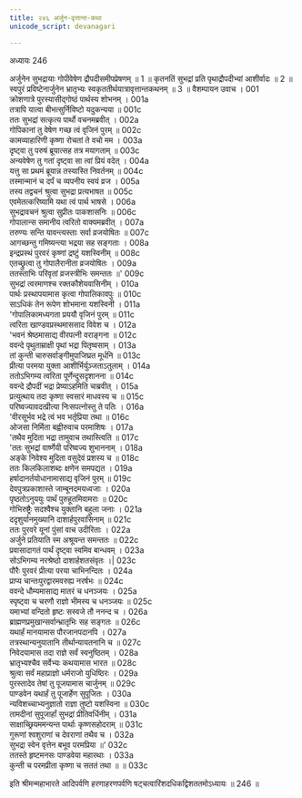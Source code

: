 ```yaml
---
title: २४६ अर्जुन-वृत्तान्त-कथा
unicode_script: devanagari

---
```



अध्यायः 246

अर्जुनेन सुभद्रायाः गोपीवेषेण द्रौपदीसमीपप्रेषणम् ॥ 1 ॥ कृतनतिं सुभद्रां प्रति पृथाद्रौपदीभ्यां आशीर्वादः ॥ 2 ॥ स्वपुरं प्रविष्टेनार्जुनेन भ्रातृभ्यः स्वकृततीर्थयात्रावृत्तान्तकथनम् ॥ 3 ॥
वैशम्पायन उवाच ।	001  
क्रोशणात्रे पुरस्यासीद्गोष्ठं पार्थस्य शोभनम् ।	001a  
तत्रापि यात्वा बीभत्सुर्निविष्टो यदुकन्यया ॥	001c  
ततः सुभद्रां सत्कृत्य पार्थो वचनमब्रवीत् ।	002a  
गोपिकानां तु वेषेण गच्छ त्वं वृजिनं पुरम् ॥	002c  
कामव्याहारिणी कृष्णा रोचतां ते वचो मम ।	003a  
दृष्ट्वा तु परुषं ब्रूयात्सह तत्र मयागताम् ॥	003c  
अन्यवेषेण तु गतां दृष्ट्वा सा त्वां प्रियं वदेत् ।	004a  
यत्तु सा प्रथमं ब्रूयान्न तस्यास्ति निवर्तनम् ॥	004c  
तस्मान्मानं च दर्पं च व्यपनीय स्वयं व्रज ।	005a  
तस्य तद्वचनं श्रुत्वा सुभद्रा प्रत्यभाषत ॥	005c  
एवमेतत्करिष्यामि यथा त्वं पार्थ भाषसे ।	006a  
सुभद्रावचनं श्रुत्वा सुप्रीतः पाकशासनिः ॥	006c  
गोपालान्स समानीय त्वरितो वाक्यमब्रवीत् ।	007a  
तरुण्यः सन्ति यावन्त्यस्ताः सर्वा व्रजयोषितः ॥	007c  
आगच्छन्तु गमिष्यन्त्या भद्रया सह सङ्गताः ।	008a  
इन्द्रप्रस्थं पुरवरं कृष्णां द्रष्टुं यशस्विनीम् ॥	008c  
एतच्छ्रुत्वा तु गोपालैरानीता व्रजयोषितः ।	009a  
ततस्ताभिः परिवृतां व्रजस्त्रीभिः समन्ततः ॥\'	009c  
सुभद्रां त्वरमाणश्च रक्तकौशेयवासिनीम् ।	010a  
पार्थः प्रस्थापयामास कृत्वा गोपालिकावपुः ॥	010c  
साऽधिकं तेन रूपेण शोभमाना यशस्विनी ।	011a  
\'गोपालिकामध्यगता प्रययौ वृजिनं पुरम् ॥	011c  
त्वरिता खाण्डवप्रस्थमाससाद विवेश च ।	012a  
\'भवनं श्रेष्ठमासाद्य वीरपत्नी वराङ्गना ॥	012c  
ववन्दे पृथुताम्राक्षी पृथां भद्रा पितृष्वसाम् ।	013a  
तां कुन्ती चारुसर्वाङ्गीमुपाजिघ्रत मूर्धनि ॥	013c  
प्रीत्या परमया युक्ता आशीर्भिर्युञ्जताऽतुलाम् ।	014a  
ततोऽभिगम्य त्वरिता पूर्णेन्दुसदृशानना ॥	014c  
ववन्दे द्रौपदीं भद्रा प्रेष्याऽहमिति चाब्रवीत् ।	015a  
प्रत्युत्थाय तदा कृष्णा स्वसारं माधवस्य च ॥	015c  
परिष्वज्यावदत्प्रीत्या निःसपत्नोस्तु ते पतिः ।	016a  
\'वीरसूर्भव भद्रे त्वं भव भर्तृप्रिया तथा ॥	016c  
ओजसा निर्मिता बह्वीरुवाच परमाशिषः ।	017a  
\'तथैव मुदिता भद्रा तामुवाच तथास्त्विति ॥	017c  
\'ततः सुभद्रां वार्ष्णेयी परिष्वज्य शुभाननाम् ।	018a  
अङ्के निवेश्य मुदिता वसुदेवं प्रशस्य च ॥	018c  
ततः किलकिलाशब्दः क्षणेन समपद्यत ।	019a  
हर्षादानर्तयोधानामासाद्य वृजिनं पुरम् ॥	019c  
देवपुत्रप्रकाशास्ते जाम्बूनदमयध्वजाः ।	020a  
पृष्ठतोऽनुययुः पार्थं पुरुहूतमिवामराः ॥	020c  
गोभिरुष्ट्रैः सदश्वैश्च युक्तानि बहुला जनाः ।	021a  
ददृशुर्यानमुख्यानि दाशार्हपुरवासिनाम् ॥	021c  
ततः पुरवरे यूनां पुंसां वाच उदीरिताः ।	022a  
अर्जुने प्रतियाति स्म अश्रूयन्त समन्ततः ॥	022c  
प्रवासादागतं पार्थं दृष्ट्वा स्वमिव बान्धवम् ।	023a  
सोऽभिगम्य नरश्रेष्ठो दाशार्हशतसंवृतः ।|	023c  
पौरैः पुरवरं प्रीत्या परया चाभिनन्दितः ।	024a  
प्राप्य चान्तःपुरद्वारमवरुह्य नरर्षभः ॥	024c  
ववन्दे धौम्यमासाद्य मातरं च धनञ्जयः ।	025a  
स्पृष्ट्वा च चरणौ राज्ञो भीमस्य च धनञ्जयः ॥	025c  
यमाभ्यां वन्दितो हृष्टः सस्वजे तौ ननन्द च ।	026a  
ब्राह्मणप्रमुखान्सर्वान्भ्रातृभिः सह सङ्गतः ॥	026c  
यथार्हं मानयामास पौरजानपदानपि ।	027a  
तत्रस्थान्यनुयातानि तीर्थान्यायतनानि च ॥	027c  
निवेदयामास तदा राज्ञे सर्वं स्वनुष्ठितम् ।	028a  
भ्रातृभ्यश्चैव सर्वेभ्यः कथयामास भारत ॥	028c  
श्रुत्वा सर्वं महाप्राज्ञो धर्मराजो युधिष्ठिरः ।	029a  
पुरस्तादेव तेषां तु पूजयामास चार्जुनम् ॥	029c  
पाण्डवेन यथार्हं तु पूजार्हेण सुपूजितः ।	030a  
न्यविशच्चाभ्यनुज्ञातो राज्ञा तुष्टो यशस्विना ॥	030c  
तामदीनां सुपूजार्हां सुभद्रां प्रीतिवर्धिनीम् ।	031a  
साक्षाच्छ्रियममन्यन्त पार्थाः कृष्णसहोदराम् ॥	031c  
गुरूणां श्वशुराणां च देवराणां तथैव च ।	032a  
सुभद्रा स्वेन वृत्तेन बभूव परमप्रिया ॥\'	032c  
ततस्ते हृष्टमनसः पाण्डवेया महारथाः ।	033a  
कुन्ती च परमप्रीता कृष्णा च सततं तथा ॥ ॥	033c  

इति श्रीमन्महाभारते आदिपर्वणि हरणाहरणपर्वणि षट्चत्वारिंशदधिकद्विशततमोऽध्यायः ॥ 246 ॥